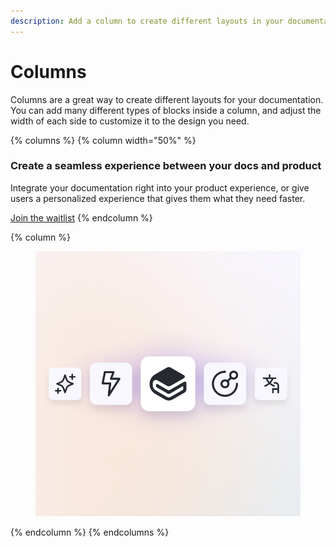 ```yaml
---
description: Add a column to create different layouts in your documentation.
---
```


# Columns

Columns are a great way to create different layouts for your documentation. You can add many different types of blocks inside a column, and adjust the width of each side to customize it to the design you need.

{% columns %}
{% column width="50%" %}
### Create a seamless experience between your docs and product

Integrate your documentation right into your product experience, or give users a personalized experience that gives them what they need faster.

<a href="https://www.gitbook.com/#alpha-waitlist" class="button primary">Join the waitlist</a>
{% endcolumn %}

{% column %}
<figure><img src="../../.gitbook/assets/GitBook vision post.png" alt=""><figcaption></figcaption></figure>
{% endcolumn %}
{% endcolumns %}
